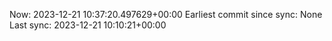 Now: 2023-12-21 10:37:20.497629+00:00 Earliest commit since sync: None Last sync: 2023-12-21 10:10:21+00:00
